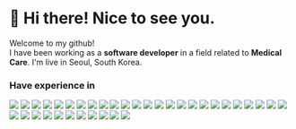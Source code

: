 <h1>👋 Hi there! Nice to see you.</h1>

Welcome to my github!<br/>
I have been working as a <b>software developer</b> in a field related to <b>Medical Care</b>.
I'm live in Seoul, South Korea.


<h3>Have experience in</h3>
<!--Frontend-->
<span><img src="https://img.shields.io/badge/HTML5-E34F26?style=flat-square&logo=HTML5&logoColor=white"></span>
<span><img src="https://img.shields.io/badge/CSS3-1572B6?style=flat-square&logo=CSS3&logoColor=white"></span>
<span><img src="https://img.shields.io/badge/JavaScript-F7DF1E?style=flat-square&logo=JavaScript&logoColor=white"></span>
<span><img src="https://img.shields.io/badge/TypeScript-3178C6?style=flat-square&logo=TypeScript&logoColor=white"></span>
<span><img src="https://img.shields.io/badge/React-61DAFB?style=flat-square&logo=React&logoColor=white"></span>
<span><img src="https://img.shields.io/badge/Redux-764ABC?style=flat-square&logo=Redux&logoColor=white"></span>
<span><img src="https://img.shields.io/badge/ReactQuery-FF4154?style=flat-square&logo=ReactQuery&logoColor=white"></span>
<span><img src="https://img.shields.io/badge/Recoil-3578E5?style=flat-square&logo=Recoil&logoColor=white"></span>
<span><img src="https://img.shields.io/badge/GraphQL-E10098?style=flat-square&logo=GraphQL&logoColor=white"></span>
<span><img src="https://img.shields.io/badge/ApolloGraphQL-311C87?style=flat-square&logo=ApolloGraphQL&logoColor=white"></span>
<span><img src="https://img.shields.io/badge/styled--components-DB7093?style=flat-square&logo=styled-components&logoColor=white"></span>
<span><img src="https://img.shields.io/badge/Node.js-339933?style=flat-square&logo=Node.js&logoColor=white"></span>
<!--Backend-->
<span><img src="https://img.shields.io/badge/Python-3776AB?style=flat-square&logo=Python&logoColor=white"></span>
<span><img src="https://img.shields.io/badge/C%23-239120?style=flat-square&logo=CSharp&logoColor=white"></span>
<!--Framework-->
<span><img src="https://img.shields.io/badge/.NET-512BD4?style=flat-square&logo=.NET&logoColor=white"></span>
<span><img src="https://img.shields.io/badge/Flask-000000?style=flat-square&logo=Flask&logoColor=white"></span>
<!--Database-->
<span><img src="https://img.shields.io/badge/Oracle-F80000?style=flat-square&logo=Oracle&logoColor=white"></span>
<span><img src="https://img.shields.io/badge/MySQL-4479A1?style=flat-square&logo=MySQL&logoColor=white"></span>
<span><img src="https://img.shields.io/badge/PostgreSQL-4169E1?style=flat-square&logo=PostgreSQL&logoColor=white"></span>
<!--Bundler-->
<span><img src="https://img.shields.io/badge/WebPack-8DD6F9?style=flat-square&logo=WebPack&logoColor=white"></span>
<span><img src="https://img.shields.io/badge/npm-CB3837?style=flat-square&logo=npm&logoColor=white"></span>
<span><img src="https://img.shields.io/badge/Yarn-2C8EBB?style=flat-square&logo=Yarn&logoColor=white"></span>
<span><img src="https://img.shields.io/badge/Vite-646CFF?style=flat-square&logo=Vite&logoColor=white"></span>
<!--OS & WAS-->
<span><img src="https://img.shields.io/badge/WindowsServer-0078D6?style=flat-square&logo=Windows&logoColor=white"></span>
<span><img src="https://img.shields.io/badge/IIS-0078D6?style=flat-square&logo=Windows&logoColor=white"></span>
<span><img src="https://img.shields.io/badge/Ubuntu-E95420?style=flat-square&logo=Ubuntu&logoColor=white"></span>
<span><img src="https://img.shields.io/badge/NGINX-009639?style=flat-square&logo=NGINX&logoColor=white"></span>
<!--Etc-->
<span><img src="https://img.shields.io/badge/Git-F05032?style=flat-square&logo=Git&logoColor=white"></span>
<span><img src="https://img.shields.io/badge/GitHub-181717?style=flat-square&logo=GitHub&logoColor=white"></span>
<span><img src="https://img.shields.io/badge/Docker-2496ED?style=flat-square&logo=Docker&logoColor=white"></span>
<span><img src="https://img.shields.io/badge/Jenkins-D24939?style=flat-square&logo=Jenkins&logoColor=white"></span>
<span><img src="https://img.shields.io/badge/Jira-0052CC?style=flat-square&logo=Jira&logoColor=white"></span>
<span><img src="https://img.shields.io/badge/Confluence-172B4D?style=flat-square&logo=Confluence&logoColor=white"></span>
<span><img src="https://img.shields.io/badge/Figma-F24E1E?style=flat-square&logo=Figma&logoColor=white"></span>
<span><img src="https://img.shields.io/badge/AmazonAWS-232F3E?style=flat-square&logo=AmazonAWS&logoColor=white"></span>
<span><img src="https://img.shields.io/badge/GoogleCloudFlatform-4285F4?style=flat-square&logo=GoogleCloud&logoColor=white"></span>

